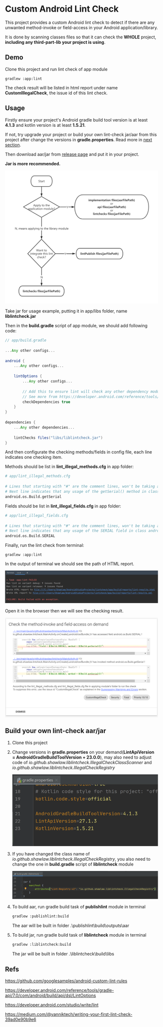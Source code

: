 # Custom Android Lint Check

This project provides a custom Android lint check to detect if there are any unwanted method-invoke or field-access in your Android application/library.

It is done by scanning classes files so that it can check the **WHOLE** project, **including any third-part-lib your project is using**.



## Demo

Clone this project and run lint check of app module

```
gradlew :app:lint
```

The check result will be listed in html report under name **CustomIllegalCheck**, the issue id of this lint check.



## Usage

Firstly ensure your project's Android gradle build tool version is at least **4.1.3** and kotlin version is at least **1.5.21**.

If not, try upgrade your project or build your own lint-check jar/aar from this project after change the versions in **gradle.properties**. Read more in [next section](https://github.com/Shawlaw/CustomLintCheck#build-your-own-lint-check-aarjar).

Then download aar/jar from [release page](https://github.com/Shawlaw/CustomLintCheck/releases) and put it in your project.

**Jar is more recommended.**

![](./doc_assets/choose_aar_or_jar.png)



Take jar for usage example, putting it in app/libs folder, name **liblintcheck.jar**

Then in the **build.gradle** script of app module, we should add following code:

```groovy
// app/build.gradle

...Any other configs...

android {
    ...Any other configs...

    lintOptions {
        ...Any other configs...

        // Add this to ensure lint will check any other dependency modules
        // See more from https://developer.android.com/reference/tools/gradle-api/7.0/com/android/build/api/dsl/LintOptions
        checkDependencies true
    }
}

dependencies {
    ...Any other dependencies...

    lintChecks files("libs/liblintcheck.jar")
}
```

And then configurate the checking methods/fields in config file, each line indicates one checking item.

Methods should be list in **lint_illegal_methods.cfg** in app folder:

```bash
# app/lint_illegal_methods.cfg

# Lines that starting with "#" are the comment lines, won't be taking as checking item. Other lines indicate one checking item each.
# Next line indicates that any usage of the getSerial() method in class android.os.Build should be detected
android.os.Build.getSerial
```

Fields should be list in **lint_illegal_fields.cfg** in app folder:

```bash
# app/lint_illegal_fields.cfg

# Lines that starting with "#" are the comment lines, won't be taking as checking item. Other lines indicate one checking item each.
# Next line indicates that any usage of the SERIAL field in class android.os.Build should be detected
android.os.Build.SERIAL
```

Finally, run the lint check from terminal:

```
gradlew :app:lint
```

In the output of terminal we should see the path of HTML report.

![](./doc_assets/terminal_output.png)

Open it in the browser then we will see the checking result.

![](./doc_assets/report_detail.png)



## Build your own lint-check aar/jar

1. Clone this project

2. Change versions in **gradle.properties** on your demand(**LintApiVersion = AndroidGradleBuildToolVersion + 23.0.0**), may also need to adjust code of *io.github.shawlaw.liblintcheck.IllegalCheckClassScanner* and *io.github.shawlaw.liblintcheck.IllegalCheckRegistry*

   ![](./doc_assets/gradle_properties_versions.png)

3. If you have changed the class name of *io.github.shawlaw.liblintcheck.IllegalCheckRegistry*, you also need to change the one in **build.gradle** script of **liblintcheck** module

   ![](./doc_assets/lint_registry.png)

4. To build aar, run gradle build task of **publishlint** module in terminal

   ```bash
   gradlew :publishlint:build
   ```

   The aar will be built in folder .\publishlint\build\outputs\aar

5. To build jar, run gradle build task of **liblintcheck** module in terminal

   ```bash
   gradlew :liblintcheck:build
   ```

   The jar will be built in folder .\liblintcheck\build\libs



## Refs

https://github.com/googlesamples/android-custom-lint-rules

https://developer.android.com/reference/tools/gradle-api/7.0/com/android/build/api/dsl/LintOptions

https://developer.android.com/studio/write/lint

https://medium.com/@vanniktech/writing-your-first-lint-check-39ad0e90b9e6